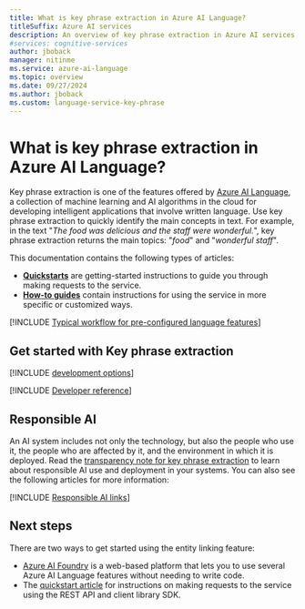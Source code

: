 ```yaml
---
title: What is key phrase extraction in Azure AI Language?
titleSuffix: Azure AI services
description: An overview of key phrase extraction in Azure AI services, which helps you identify main concepts in unstructured text
#services: cognitive-services
author: jboback
manager: nitinme
ms.service: azure-ai-language
ms.topic: overview
ms.date: 09/27/2024
ms.author: jboback
ms.custom: language-service-key-phrase
---
```


# What is key phrase extraction in Azure AI Language?

Key phrase extraction is one of the features offered by [Azure AI Language](../overview.md), a collection of machine learning and AI algorithms in the cloud for developing intelligent applications that involve written language. Use key phrase extraction to quickly identify the main concepts in text. For example, in the text "*The food was delicious and the staff were wonderful.*", key phrase extraction returns the main topics: "*food*" and "*wonderful staff*".

This documentation contains the following types of articles:

* [**Quickstarts**](quickstart.md) are getting-started instructions to guide you through making requests to the service.
* [**How-to guides**](how-to/call-api.md) contain instructions for using the service in more specific or customized ways.

[!INCLUDE [Typical workflow for pre-configured language features](../includes/overview-typical-workflow.md)]


## Get started with Key phrase extraction

[!INCLUDE [development options](./includes/development-options.md)]

[!INCLUDE [Developer reference](../includes/reference-samples-text-analytics.md)] 

## Responsible AI 

An AI system includes not only the technology, but also the people who use it, the people who are affected by it, and the environment in which it is deployed. Read the [transparency note for key phrase extraction](/legal/cognitive-services/language-service/transparency-note-key-phrase-extraction?context=/azure/ai-services/language-service/context/context) to learn about responsible AI use and deployment in your systems. You can also see the following articles for more information:

[!INCLUDE [Responsible AI links](../includes/overview-responsible-ai-links.md)]

## Next steps

There are two ways to get started using the entity linking feature:
* [Azure AI Foundry](../../../ai-studio/what-is-ai-studio.md) is a web-based platform that lets you to use several Azure AI Language features without needing to write code.
* The [quickstart article](quickstart.md) for instructions on making requests to the service using the REST API and client library SDK.  
